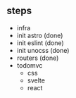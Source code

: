 ## steps

- infra
 - init astro (done)
 - init eslint (done)
 - init unocss (done)
 - routers (done)
- todomvc
  - css
  - svelte
  - react
 